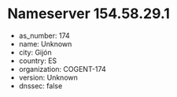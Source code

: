 # Nameserver 154.58.29.1

* as_number: 174
* name: Unknown
* city: Gijón
* country: ES
* organization: COGENT-174
* version: Unknown
* dnssec: false
